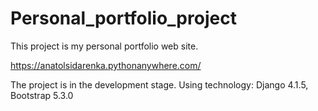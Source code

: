 # Personal_portfolio_project

This project is my personal portfolio web site.

https://anatolsidarenka.pythonanywhere.com/

The project is in the development stage.
Using technology: Django 4.1.5, Bootstrap 5.3.0

